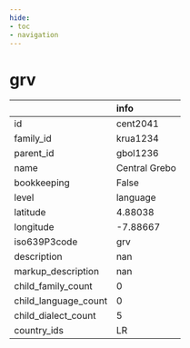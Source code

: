 ```yaml
---
hide:
- toc
- navigation
---
```

# grv
|                      | info          |
|:---------------------|:--------------|
| id                   | cent2041      |
| family_id            | krua1234      |
| parent_id            | gbol1236      |
| name                 | Central Grebo |
| bookkeeping          | False         |
| level                | language      |
| latitude             | 4.88038       |
| longitude            | -7.88667      |
| iso639P3code         | grv           |
| description          | nan           |
| markup_description   | nan           |
| child_family_count   | 0             |
| child_language_count | 0             |
| child_dialect_count  | 5             |
| country_ids          | LR            |